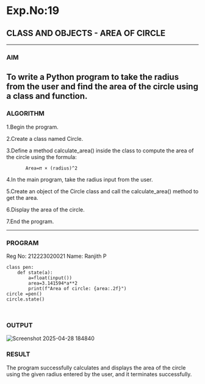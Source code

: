 # Exp.No:19  
## CLASS AND OBJECTS - AREA OF CIRCLE

---

### AIM  
To write a Python program to take the radius from the user and find the area of the circle using a class and function.
---


### ALGORITHM

1.Begin the program.

2.Create a class named Circle.

3.Define a method calculate_area() inside the class to compute the area of the circle using the formula:
           
           Area=𝜋 × (radius)^2

4.In the main program, take the radius input from the user.

5.Create an object of the Circle class and call the calculate_area() method to get the area.

6.Display the area of the circle.

7.End the program.

---

### PROGRAM
Reg No: 212223020021
Name: Ranjith P
```
class pen:
    def state(a):
        a=float(input())
        area=3.141594*a**2
        print(f"Area of circle: {area:.2f}")
circle =pen()
circle.state()



```

### OUTPUT
![Screenshot 2025-04-28 184840](https://github.com/user-attachments/assets/e740087a-45f9-4600-aab5-9732ecdc4db5)




### RESULT
The program successfully calculates and displays the area of the circle using the given radius entered by the user, and it terminates successfully.



